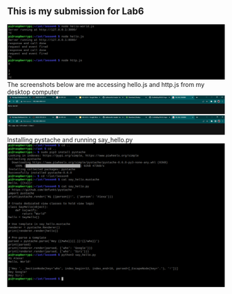 ## This is my submission for Lab6
![](/media/Lab6_1.PNG)
The screenshots below are me accessing hello.js and http.js from my desktop computer
![](/media/Lab6_2.PNG)
![](/media/Lab6_3.PNG)
Installing pystache and running say_hello.py
![](/media/Lab6_4.PNG)
